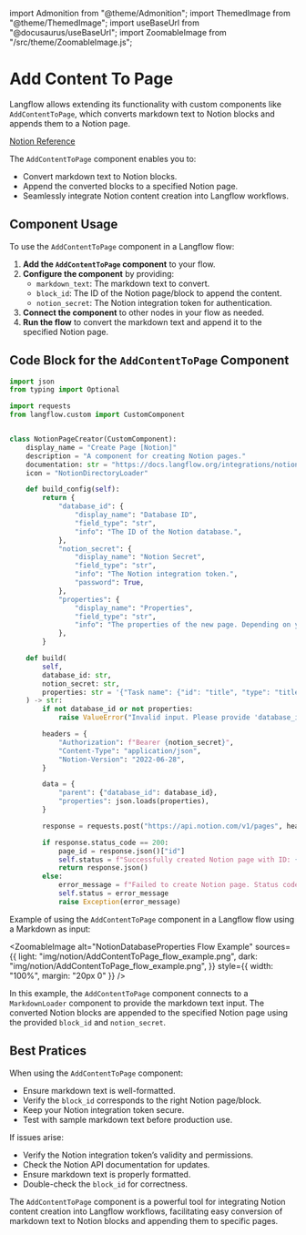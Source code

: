 import Admonition from "@theme/Admonition";
import ThemedImage from "@theme/ThemedImage";
import useBaseUrl from "@docusaurus/useBaseUrl";
import ZoomableImage from "/src/theme/ZoomableImage.js";

# Add Content To Page

Langflow allows extending its functionality with custom components like `AddContentToPage`, which converts markdown text to Notion blocks and appends them to a Notion page.

[Notion Reference](https://developers.notion.com/reference/patch-block-children)

<Admonition type="tip" title="Component Functionality">

The `AddContentToPage` component enables you to:

- Convert markdown text to Notion blocks.
- Append the converted blocks to a specified Notion page.
- Seamlessly integrate Notion content creation into Langflow workflows.
</Admonition>

## Component Usage

To use the `AddContentToPage` component in a Langflow flow:

1. **Add the `AddContentToPage` component** to your flow.
2. **Configure the component** by providing:
   - `markdown_text`: The markdown text to convert.
   - `block_id`: The ID of the Notion page/block to append the content.
   - `notion_secret`: The Notion integration token for authentication.
3. **Connect the component** to other nodes in your flow as needed.
4. **Run the flow** to convert the markdown text and append it to the specified Notion page.

## Code Block for the `AddContentToPage` Component

```python
import json
from typing import Optional

import requests
from langflow.custom import CustomComponent


class NotionPageCreator(CustomComponent):
    display_name = "Create Page [Notion]"
    description = "A component for creating Notion pages."
    documentation: str = "https://docs.langflow.org/integrations/notion/add-content-to-page"
    icon = "NotionDirectoryLoader"

    def build_config(self):
        return {
            "database_id": {
                "display_name": "Database ID",
                "field_type": "str",
                "info": "The ID of the Notion database.",
            },
            "notion_secret": {
                "display_name": "Notion Secret",
                "field_type": "str",
                "info": "The Notion integration token.",
                "password": True,
            },
            "properties": {
                "display_name": "Properties",
                "field_type": "str",
                "info": "The properties of the new page. Depending on your database setup, this can change. E.G: {'Task name': {'id': 'title', 'type': 'title', 'title': [{'type': 'text', 'text': {'content': 'Send Notion Components to LF', 'link': null}}]}}",
            },
        }

    def build(
        self,
        database_id: str,
        notion_secret: str,
        properties: str = '{"Task name": {"id": "title", "type": "title", "title": [{"type": "text", "text": {"content": "Send Notion Components to LF", "link": null}}]}}',
    ) -> str:
        if not database_id or not properties:
            raise ValueError("Invalid input. Please provide 'database_id' and 'properties'.")

        headers = {
            "Authorization": f"Bearer {notion_secret}",
            "Content-Type": "application/json",
            "Notion-Version": "2022-06-28",
        }

        data = {
            "parent": {"database_id": database_id},
            "properties": json.loads(properties),
        }

        response = requests.post("https://api.notion.com/v1/pages", headers=headers, json=data)

        if response.status_code == 200:
            page_id = response.json()["id"]
            self.status = f"Successfully created Notion page with ID: {page_id}\n {str(response.json())}"
            return response.json()
        else:
            error_message = f"Failed to create Notion page. Status code: {response.status_code}, Error: {response.text}"
            self.status = error_message
            raise Exception(error_message)
```

<Admonition type="info" title="Example Usage">

Example of using the `AddContentToPage` component in a Langflow flow using a Markdown as input:

<ZoomableImage
  alt="NotionDatabaseProperties Flow Example"
  sources={{
  light: "img/notion/AddContentToPage_flow_example.png",
  dark: "img/notion/AddContentToPage_flow_example.png",
  }}
  style={{ width: "100%", margin: "20px 0" }}
/>

In this example, the `AddContentToPage` component connects to a `MarkdownLoader` component to provide the markdown text input. The converted Notion blocks are appended to the specified Notion page using the provided `block_id` and `notion_secret`.

</Admonition>

## Best Pratices

When using the `AddContentToPage` component:

- Ensure markdown text is well-formatted.
- Verify the `block_id` corresponds to the right Notion page/block.
- Keep your Notion integration token secure.
- Test with sample markdown text before production use.

<Admonition type="warning" title="Troubleshooting">

If issues arise:

- Verify the Notion integration token’s validity and permissions.
- Check the Notion API documentation for updates.
- Ensure markdown text is properly formatted.
- Double-check the `block_id` for correctness.

</Admonition>

The `AddContentToPage` component is a powerful tool for integrating Notion content creation into Langflow workflows, facilitating easy conversion of markdown text to Notion blocks and appending them to specific pages.
